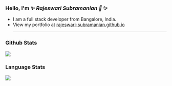 ### Hello, I'm ✨ _Rajeswari Subramanian 👋_ ✨ 

- I am a full stack developer from  Bangalore, India.
- View my portfolio at [rajeswari-subramanian.github.io](https://rajeswari-subramanian.github.io/)<hr />
### Github Stats
<img align="center" src="https://github-readme-stats.vercel.app/api?username=rajeswari-subramanian&show_icons=true&theme=great-gatsby" />

### Language Stats
<img align="center" src="https://github-readme-stats.vercel.app/api/top-langs/?username=rajeswari-subramanian&layout=compact&bg_color=000000&color=d68c20" />
